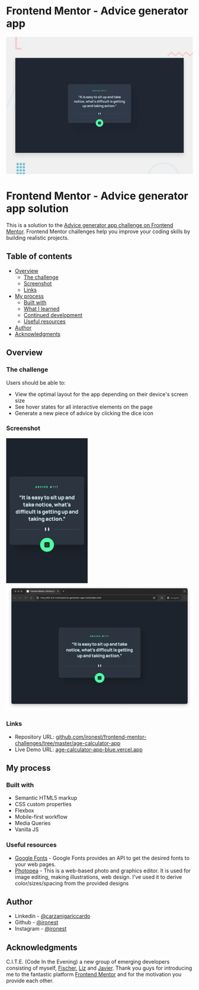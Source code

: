 # Frontend Mentor - Advice generator app

![Design preview for the Advice generator app coding challenge](./design/desktop-preview.jpg)

# Frontend Mentor - Advice generator app solution

This is a solution to the [Advice generator app challenge on Frontend Mentor](https://www.frontendmentor.io/challenges/advice-generator-app-QdUG-13db). Frontend Mentor challenges help you improve your coding skills by building realistic projects.

## Table of contents

- [Overview](#overview)
  - [The challenge](#the-challenge)
  - [Screenshot](#screenshot)
  - [Links](#links)
- [My process](#my-process)
  - [Built with](#built-with)
  - [What I learned](#what-i-learned)
  - [Continued development](#continued-development)
  - [Useful resources](#useful-resources)
- [Author](#author)
- [Acknowledgments](#acknowledgments)

## Overview

### The challenge

Users should be able to:

- View the optimal layout for the app depending on their device's screen size
- See hover states for all interactive elements on the page
- Generate a new piece of advice by clicking the dice icon

### Screenshot

[![.//misc/thumb_mobile.png](./misc/thumb_mobile.png)](./misc/mobile.png)
[![.//misc/thumb_desktop.png](./misc/thumb_desktop.png)](./misc/desktop.png)

### Links

- Repository URL: [github.com/ironest/frontend-mentor-challenges/tree/master/age-calculator-app](https://github.com/ironest/frontend-mentor-challenges/tree/master/age-calculator-app)
- Live Demo URL: [age-calculator-app-blue.vercel.app](https://age-calculator-app-blue.vercel.app/)

## My process

### Built with

- Semantic HTML5 markup
- CSS custom properties
- Flexbox
- Mobile-first workflow
- Media Queries
- Vanilla JS

### Useful resources

- [Google Fonts](https://fonts.google.com/) - Google Fonts provides an API to get the desired fonts to your web pages.
- [Photopea](https://www.photopea.com/) - This is a web-based photo and graphics editor. It is used for image editing, making illustrations, web design. I've used it to derive color/sizes/spacing from the provided designs

## Author

- Linkedin - [@carzanigariccardo](https://www.linkedin.com/in/carzanigariccardo/)
- Github - [@ironest](https://www.github.com/ironest)
- Instagram - [@ironest](https://www.instagram.com/ironest)

## Acknowledgments

C.I.T.E. (Code In the Evening) a new group of emerging developers consisting of myself, [Fischer](https://github.com/jfcode101/jfcode101), [Liz](https://github.com/martinsliz) and [Javier](https://www.linkedin.com/in/javier-liz-0955ba24/).
Thank you guys for introducing me to the fantastic platform [Frontend Mentor](https://www.frontendmentor.io) and for the motivation you provide each other.
